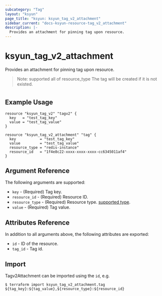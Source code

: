 ```yaml
---
subcategory: "Tag"
layout: "ksyun"
page_title: "ksyun: ksyun_tag_v2_attachment"
sidebar_current: "docs-ksyun-resource-tag_v2_attachment"
description: |-
  Provides an attachment for pinning tag upon resource.
---
```


# ksyun_tag_v2_attachment

Provides an attachment for pinning tag upon resource.

> Note: supported all of resource_type
> The tag will be created if it is not existed.

#

## Example Usage

```hcl
resource "ksyun_tag_v2" "tagv2" {
  key   = "test_tag_key"
  value = "test_tag_value"
}

resource "ksyun_tag_v2_attachment" "tag" {
  key           = "test_tag_key"
  value         = "test_tag_value"
  resource_type = "redis-instance"
  resource_id   = "1f4e8c22-xxxx-xxxx-xxxx-cc6345011af4"
}
```

## Argument Reference

The following arguments are supported:

* `key` - (Required) Tag key.
* `resource_id` - (Required) Resource ID.
* `resource_type` - (Required) Resource type. [supported type](https://docs.ksyun.com/documents/43391).
* `value` - (Required) Tag value.

## Attributes Reference

In addition to all arguments above, the following attributes are exported:

* `id` - ID of the resource.
* `tag_id` - Tag id.


## Import

Tagv2Attachment can be imported using the `id`, e.g.

```
$ terraform import ksyun_tag_v2_attachment.tag ${tag_key}:${tag_value},${resource_type}:${resource_id}
```

